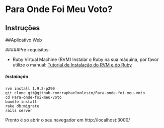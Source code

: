 Para Onde Foi Meu Voto?
=======================


Instruções
----------

##Aplicativo Web

#####Pré-requisitos:
	
* Ruby Virtual Machine (RVM)
	Instalar o Ruby na sua máquina, por favor utilize o manual: 
	[Tutorial de Instalação do RVM e do Ruby](https://github.com/danielvlopes/ruby-unix/tree/master/pt "Tutorial de Instalação do RVM e do Ruby")

##### Instalação

	rvm install 1.9.2-p290
	git clone git@github.com:raphaelmolesim/Para-onde-foi-meu-voto
	cd Para-onde-foi-meu-voto
	bundle install
	rake db:migrate
	rails server

Pronto é só abrir o seu navegador em http://localhost:3000/